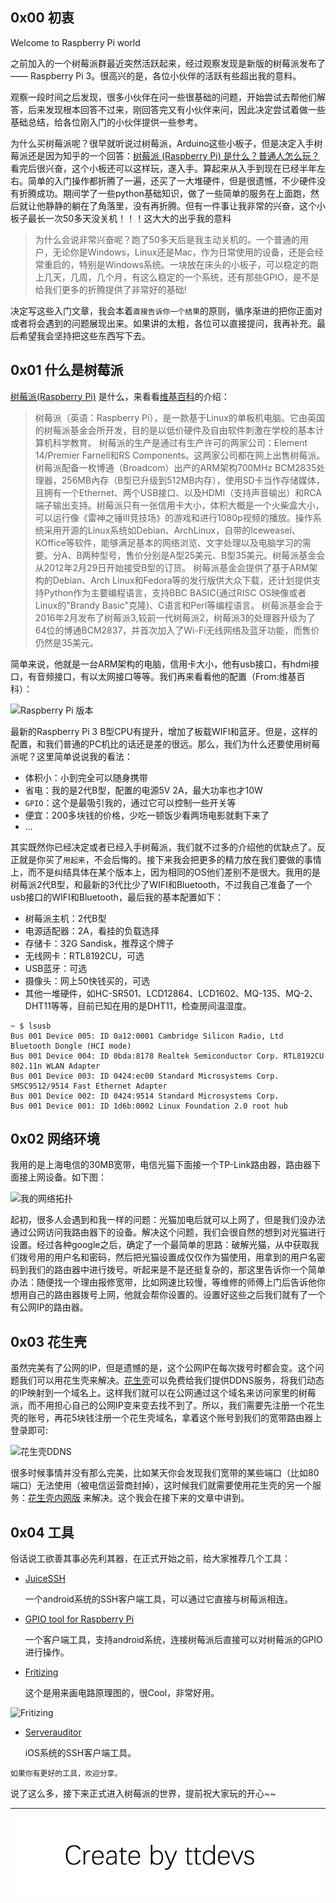
## 0x00 初衷

Welcome to Raspberry Pi world

之前加入的一个树莓派群最近突然活跃起来，经过观察发现是新版的树莓派发布了 —— Raspberry Pi 3。很高兴的是，各位小伙伴的活跃有些超出我的意料。

观察一段时间之后发现，很多小伙伴在问一些很基础的问题，开始尝试去帮他们解答，后来发现根本回答不过来，刚回答完又有小伙伴来问，因此决定尝试着做一些基础总结，给各位刚入门的小伙伴提供一些参考。

为什么买树莓派呢？很早就听说过树莓派，Arduino这些小板子，但是决定入手树莓派还是因为知乎的一个回答：[树莓派 (Raspberry Pi) 是什么？普通人怎么玩？](https://www.zhihu.com/question/20859055) 看完后很兴奋，这个小板还可以这样玩，遂入手。算起来从入手到现在已经半年左右。简单的入门操作都折腾了一遍，还买了一大堆硬件，但是很遗憾，不少硬件没有折腾成功。期间学了一些python基础知识，做了一些简单的服务在上面跑，然后就让他静静的躺在了角落里，没有再折腾。但有一件事让我非常的兴奋，这个小板子最长一次50多天没关机！！！这大大的出乎我的意料

>为什么会说非常兴奋呢？跑了50多天后是我主动关机的。一个普通的用户，无论你是Windows，Linux还是Mac，作为日常使用的设备，还是会经常重启的，特别是Windows系统。一块放在床头的小板子，可以稳定的跑上几天，几周，几个月，有这么稳定的一个系统，还有那些GPIO，是不是给我们更多的折腾提供了非常好的基础!

决定写这些入门文章，我会本着`直接告诉你一个结果`的原则，循序渐进的把你正面对或者将会遇到的问题展现出来。如果讲的太粗，各位可以直接提问，我再补充。最后希望我会坚持把这些东西写下去。

## 0x01 什么是树莓派

[树莓派(Raspberry Pi)](https://www.raspberrypi.org/) 是什么，来看看[维基百科][1b]的介绍：
> 树莓派（英语：Raspberry Pi），是一款基于Linux的单板机电脑。它由英国的树莓派基金会所开发，目的是以低价硬件及自由软件刺激在学校的基本计算机科学教育。
>树莓派的生产是通过有生产许可的两家公司：Element 14/Premier Farnell和RS Components。这两家公司都在网上出售树莓派。
>树莓派配备一枚博通（Broadcom）出产的ARM架构700MHz BCM2835处理器，256MB內存（B型已升级到512MB内存），使用SD卡当作存储媒体，且拥有一个Ethernet、两个USB接口、以及HDMI（支持声音输出）和RCA端子输出支持。树莓派只有一张信用卡大小，体积大概是一个火柴盒大小，可以运行像《雷神之锤III竞技场》的游戏和进行1080p视频的播放。操作系统采用开源的Linux系统如Debian、ArchLinux，自带的Iceweasel、KOffice等软件，能够满足基本的网络浏览、文字处理以及电脑学习的需要。分A、B两种型号，售价分别是A型25美元、B型35美元。树莓派基金会从2012年2月29日开始接受B型的订货。
>树莓派基金会提供了基于ARM架构的Debian、Arch Linux和Fedora等的发行版供大众下载，还计划提供支持Python作为主要编程语言，支持BBC BASIC(通过RISC OS映像或者Linux的"Brandy Basic"克隆)、C语言和Perl等编程语言。
>树莓派基金会于2016年2月发布了树莓派3,较前一代树莓派2，树莓派3的处理器升级为了64位的博通BCM2837，并首次加入了Wi-Fi无线网络及蓝牙功能，而售价仍然是35美元。

简单来说，他就是一台ARM架构的电脑，信用卡大小，他有usb接口，有hdmi接口，有音频接口，有以太网接口等等。我们再来看看他的配置（From:维基百科）：

![Raspberry Pi 版本](http://upload-images.jianshu.io/upload_images/1801981-198d59fc407ab60e.png?imageMogr2/auto-orient/strip%7CimageView2/2/w/1240)

最新的Raspberry Pi 3 B型CPU有提升，增加了板载WIFI和蓝牙。但是，这样的配置，和我们普通的PC机比的话还是差的很远。那么，我们为什么还要使用树莓派呢？这里简单说说我的看法：

- 体积小：小到完全可以随身携带
- 省电：我的是2代B型，配置的电源5V 2A，最大功率也才10W
- `GPIO`：这个是最吸引我的，通过它可以控制一些开关等
- 便宜：200多块钱的价格，少吃一顿饭少看两场电影就剩下来了
- ...

其实既然你已经决定或者已经入手树莓派，我们就不过多的介绍他的优缺点了。反正就是你买了`用起来`，不会后悔的。接下来我会把更多的精力放在我们要做的事情上，而不是纠结具体在某个版本上，因为相同的OS他们差别不是很大。我用的是树莓派2代B型，和最新的3代比少了WIFI和Bluetooth，不过我自己准备了一个usb接口的WIFI和Bluetooth，最后我的基本配置如下：

- 树莓派主机：2代B型
- 电源适配器：2A，看挂的负载选择
- 存储卡：32G Sandisk，推荐这个牌子
- 无线网卡：RTL8192CU，可选
- USB蓝牙：可选
- 摄像头：网上50快钱买的，可选
- 其他一堆硬件，如HC-SR501、LCD12864、LCD1602、MQ-135、MQ-2、DHT11等等，目前已知在用的是DHT11，检查房间温湿度。

``` shell
~ $ lsusb
Bus 001 Device 005: ID 0a12:0001 Cambridge Silicon Radio, Ltd Bluetooth Dongle (HCI mode)
Bus 001 Device 004: ID 0bda:8178 Realtek Semiconductor Corp. RTL8192CU 802.11n WLAN Adapter
Bus 001 Device 003: ID 0424:ec00 Standard Microsystems Corp. SMSC9512/9514 Fast Ethernet Adapter
Bus 001 Device 002: ID 0424:9514 Standard Microsystems Corp.
Bus 001 Device 001: ID 1d6b:0002 Linux Foundation 2.0 root hub
```

## 0x02 网络环境

我用的是上海电信的30MB宽带，电信光猫下面接一个TP-Link路由器，路由器下面接上网设备。如下图：

![我的网络拓扑](http://upload-images.jianshu.io/upload_images/1801981-1b30d3ad741b6ea0.png?imageMogr2/auto-orient/strip%7CimageView2/2/w/1240)

起初，很多人会遇到和我一样的问题：光猫加电后就可以上网了，但是我们没办法通过公网访问我路由器下的设备。解决这个问题，我们会很自然的想到对光猫进行设置。经过各种google之后，确定了一个最简单的思路：破解光猫，从中获取我们拨号用的用户名和密码，然后把光猫设置成仅仅作为猫使用，用拿到的用户名密码到我们的路由器中进行拨号。听起来是不是还挺复杂的，那这里告诉你一个简单办法：随便找一个理由报修宽带，比如网速比较慢，等维修的师傅上门后告诉他你想用自己的路由器拨号上网，他就会帮你设置的。设置好这些之后我们就有了一个有公网IP的路由器。

## 0x03 花生壳

虽然完美有了公网的IP，但是遗憾的是，这个公网IP在每次拨号时都会变。这个问题我们可以用花生壳来解决。[花生壳](http://www.oray.com/)可以免费给我们提供DDNS服务，将我们动态的IP映射到一个域名上。这样我们就可以在公网通过这个域名来访问家里的树莓派，而不用担心自己的公网IP变来变去找不到了。所以，我们需要先注册一个花生壳的账号，再花5块钱注册一个花生壳域名，拿着这个账号到我们的宽带路由器上登录即可:

![花生壳DDNS](http://upload-images.jianshu.io/upload_images/1801981-3cb4638cbd890aef.png?imageMogr2/auto-orient/strip%7CimageView2/2/w/1240)

很多时候事情并没有那么完美，比如某天你会发现我们宽带的某些端口（比如80端口）无法使用（被电信运营商封掉），这时候我们就需要使用花生壳的另一个服务：[花生壳内网版](http://hsk.oray.com/download/#type=http|shumeipai) 来解决。这个我会在接下来的文章中讲到。

## 0x04 工具

俗话说工欲善其事必先利其器，在正式开始之前，给大家推荐几个工具：

- [JuiceSSH][4a]

	一个android系统的SSH客户端工具，可以通过它直接与树莓派相连。

- [GPIO tool for Raspberry Pi][4b]

	一个客户端工具，支持android系统，连接树莓派后直接可以对树莓派的GPIO进行操作。

- [Fritizing](http://fritzing.org/)

	这个是用来画电路原理图的，很Cool，非常好用。
	
![Fritizing](http://upload-images.jianshu.io/upload_images/1801981-f4d2719f15cb6eed.png?imageMogr2/auto-orient/strip%7CimageView2/2/w/1240)

- [Serverauditor][4d]

	iOS系统的SSH客户端工具。

`如果你有更好的工具，欢迎分享。`

说了这么多，接下来正式进入树莓派的世界，提前祝大家玩的开心~~

------
[1b]:https://zh.wikipedia.org/wiki/%E6%A0%91%E8%8E%93%E6%B4%BE
[4a]:https://play.google.com/store/apps/details?id=com.sonelli.juicessh
[4b]:https://play.google.com/store/apps/details?id=nz.org.winters.android.gpiotoolforraspberrypi
[4d]:https://itunes.apple.com/cn/app/serverauditor-ssh-shell-console/id549039908?l=en&mt=8

![Create by ttdevs](https://raw.githubusercontent.com/ttdevs/ttdevs.github.io/common/images/logo.png)


